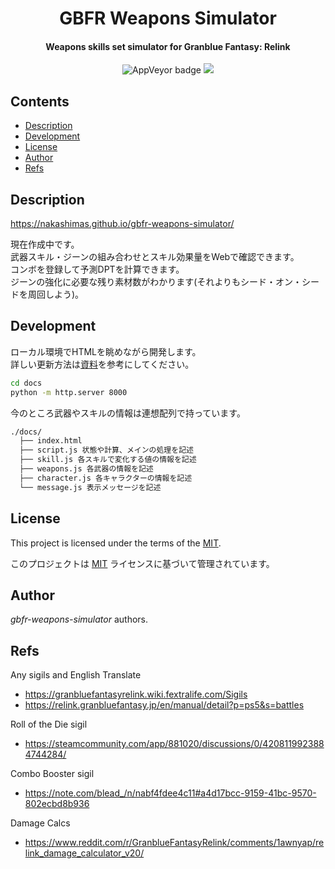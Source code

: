 
<p>
    <div align="center">
    <h1>GBFR Weapons Simulator</h1>
    </div>
</p>

<h4 align="center">Weapons skills set simulator for Granblue Fantasy: Relink</h4>

<p align="center">
  <a>
    <img alt="AppVeyor badge" src="https://img.shields.io/badge/build-passing-brightgreen">
  </a>
  <a href="./LICENSE">
    <img src="http://img.shields.io/badge/license-MIT-blue.svg?style=flat">
  </a>
</p>

<h2> Contents </h2>

- [Description](#description)
- [Development](#development)
- [License](#license)
- [Author](#author)
- [Refs](#refs)

## Description

https://nakashimas.github.io/gbfr-weapons-simulator/

現在作成中です。  
武器スキル・ジーンの組み合わせとスキル効果量をWebで確認できます。  
コンボを登録して予測DPTを計算できます。  
ジーンの強化に必要な残り素材数がわかります(それよりもシード・オン・シードを周回しよう)。  


## Development

ローカル環境でHTMLを眺めながら開発します。  
詳しい更新方法は[資料](./.github/CONTRIBUTING.md)を参考にしてください。

```sh
cd docs
python -m http.server 8000
```

今のところ武器やスキルの情報は連想配列で持っています。

```sh
./docs/
  ├── index.html
  ├── script.js 状態や計算、メインの処理を記述
  ├── skill.js 各スキルで変化する値の情報を記述
  ├── weapons.js 各武器の情報を記述
  ├── character.js 各キャラクターの情報を記述
  └── message.js 表示メッセージを記述
```


## License

This project is licensed under the terms of the [MIT](./LICENSE).

このプロジェクトは [MIT](./LICENSE) ライセンスに基づいて管理されています。


## Author

_gbfr-weapons-simulator_ authors.


## Refs

Any sigils and English Translate
- https://granbluefantasyrelink.wiki.fextralife.com/Sigils
- https://relink.granbluefantasy.jp/en/manual/detail?p=ps5&s=battles

Roll of the Die sigil
- https://steamcommunity.com/app/881020/discussions/0/4208119923884744284/

Combo Booster sigil
- https://note.com/blead_/n/nabf4fdee4c11#a4d17bcc-9159-41bc-9570-802ecbd8b936

Damage Calcs
- https://www.reddit.com/r/GranblueFantasyRelink/comments/1awnyap/relink_damage_calculator_v20/
